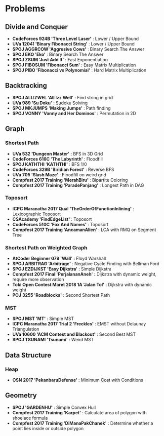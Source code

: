 # Problems

## Divide and Conquer

* **CodeForces 924B 'Three Level Laser'** : Lower / Upper Bound
* **UVa 12041 'Binary Fibonacci String'** : Lower / Upper Bound
* **SPOJ AGGRCOW 'Aggresive Cows'**       : Binary Search The Answer
* **SPOJ EKO 'Eko'**                      : Binary Search The Answer
* **SPOJ ZSUM 'Just Add It'**             : Fast Exponentiation
* **SPOJ FIBOSUM 'Fibonacci Sum'**        : Easy Matrix Multiplication
* **SPOJ PIBO 'Fibonacci vs Polynomial'** : Hard Matrix Multiplication

## Backtracking

* **SPOJ ALLIZWEL 'All Izz Well'**       : Find string in grid
* **UVa 989 'Su Doku'**                  : Sudoku Solving
* **SPOJ MKJUMPS 'Making Jumps'**        : Path finding
* **SPOJ VONNY 'Vonny and Her Dominos'** : Permutation in 2D

## Graph

### Shortest Path
* **UVa 532 'Dungeon Master'**               : BFS in 3D Grid
* **CodeForces 616C 'The Labyrinth'**        : Floodfill
* **SPOJ KATHTHI 'KATHTHI'**                 : BFS 1/0
* **CodeForces 329B 'Biridian Forest'**      : Reverse BFS
* **UVa 705 'Slash Maze'**                   : Floodfill on weird grid
* **Compfest 2017 Training 'MerahBiru'**     : Bipartite Coloring
* **Compfest 2017 Training 'ParadePanjang'** : Longest Path in DAG

### Toposort
* **ICPC Maranatha 2017 Qual 'TheOrderOfFunctionInlining'** : Lexicographic Toposort
* **CSAcademy 'FindEdgeList'**                              : Toposort
* **CodeForces 510C 'Fox And Names'**                       : Toposort
* **Compfest 2017 Training 'AncamanAlien'**                 : LCA with RMQ on Segment Tree

### Shortest Path on Weighted Graph
* **AtCoder Beginner 079 'Wall'**                 : Floyd Warshall
* **SPOJ ARBITRAG 'Arbitrage'**                   : Negative Cycle Finding with Bellman Ford
* **SPOJ EZDIJKST 'Easy Dijkstra'**               : Simple Dijkstra
* **Compfest 2017 Final 'PerjalananAneh'**        : Dijkstra with dynamic weight, require more observation
* **Toki Open Contest Maret 2018 1A 'Jalan Tol'** : Dijkstra with dynamic weight
* **POJ 3255 'Roadblocks'**                       : Second Shortest Path

### MST
* **SPOJ MST 'MT'** : Simple MST
* **ICPC Maranatha 2017 Trial 2 'Freckles'** : EMST without Delaunay Triangulation
* **UVa 10600 'ACM Contest and Blackout'**   : Second Best MST
* **SPOJ TSUNAMI 'Tsunami'**                 : Weird MST

## Data Structure

### Heap
* **OSN 2017 'PekanbaruDefense'** : Minimum Cost with Conditions

## Geometry

* **SPOJ 'GARDENHU'**                          : Simple Convex Hull
* **Compfest 2017 Training 'Karpet'**          : Calculate area of polygon with shoelace formula
* **Compfest 2017 Training 'DiManaPakChanek'** : Determine whether a point lies inside or outside polygon